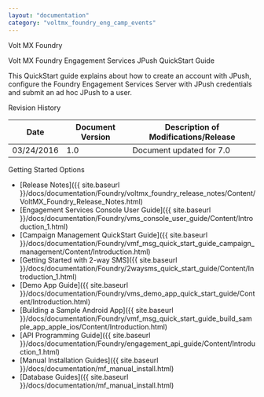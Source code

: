 ```yaml
---
layout: "documentation"
category: "voltmx_foundry_eng_camp_events"
---
```

                     

Volt MX  Foundry

Volt MX  Foundry Engagement Services JPush QuickStart Guide

This QuickStart guide explains about how to create an account with JPush, configure the Foundry Engagement Services Server with JPush credentials and submit an ad hoc JPush to a user.

Revision History

  
| **Date** | **Document Version** | **Description of Modifications/Release** |
| --- | --- | --- |
| 03/24/2016 | 1.0 | Document updated for 7.0 |

Getting Started Options

*   [Release Notes]({{ site.baseurl }}/docs/documentation/Foundry/voltmx_foundry_release_notes/Content/VoltMX_Foundry_Release_Notes.html)
*   [Engagement Services Console User Guide]({{ site.baseurl }}/docs/documentation/Foundry/vms_console_user_guide/Content/Introduction_1.html)
*   [Campaign Management QuickStart Guide]({{ site.baseurl }}/docs/documentation/Foundry/vmf_msg_quick_start_guide_campaign_management/Content/Introduction.html)
*   [Getting Started with 2-way SMS]({{ site.baseurl }}/docs/documentation/Foundry/2waysms_quick_start_guide/Content/Introduction_1.html)
*   [Demo App Guide]({{ site.baseurl }}/docs/documentation/Foundry/vms_demo_app_quick_start_guide/Content/Introduction.html)
*   [Building a Sample Android App]({{ site.baseurl }}/docs/documentation/Foundry/vmf_msg_quick_start_guide_build_sample_app_apple_ios/Content/Introduction.html)
*   [API Programming Guide]({{ site.baseurl }}/docs/documentation/Foundry/engagement_api_guide/Content/Introduction_1.html)
*   [Manual Installation Guides]({{ site.baseurl }}/docs/documentation/mf_manual_install.html)
*   [Database Guides]({{ site.baseurl }}/docs/documentation/mf_manual_install.html)
